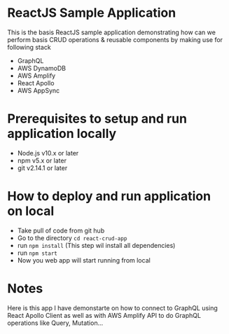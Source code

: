 # ReactJS Sample Application

This is the basis ReactJS sample application demonstrating how can we perform basis CRUD operations & reusable components by making use for following stack
- GraphQL
- AWS DynamoDB
- AWS Amplify
- React Apollo
- AWS AppSync

# Prerequisites to setup and run application locally
- Node.js v10.x or later
- npm v5.x or later
- git v2.14.1 or later

# How to deploy and run application on local
- Take pull of code from git hub
- Go to the directory `cd react-crud-app`
- run `npm install` (This step wil install all dependencies)
- run `npm start` 
- Now you web app will start running from local

# Notes

Here is this app I have demonstarte on how to connect to GraphQL using React Apollo Client as well as with AWS Amplify API to do GraphQL operations like Query, Mutation...
